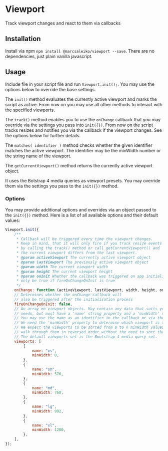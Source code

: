 # Viewport
Track viewport changes and react to them via callbacks

## Installation

Install via npm `npm install @marcsaleiko/viewport --save`. There are no dependencies, just plain vanilla javascript.

## Usage
Include file in your script file and run `Viewport.init();`. You may use the options below to 
override the base settings.

The `init()` method evaluates the currently active viewport and marks the script as active. From
now on you may use all other methods to interact with the specified viewports.

The `track()` method enables you to use the `onChange` callback that you may override 
via the settings you pass into `init({})`. From now on the script tracks resizes and 
notifies you via the callback if the viewport changes. See the options below 
for further details.

The `matches( identifier )` method checks whether the given identifier matches the active 
viewport. The identifier may be the minWidth number or the string name of the viewport.

The `getCurrentViewport()` method returns the currently active viewport object.

It uses the Botstrap 4 media queries as viewport presets. You may override them via the 
settings you pass to the `init({})` method.

### Options

You may provide additional options and overrides via an object passed to the `init({})` 
method. Here is a list of all available options and their default values:

```javascript
Viewport.init({
    /**
     * Callback will be triggered every time the viewport changes.
     * Keep in mind, that it will only fire if you track resize events
     * by calling the track() method or call getCurrentViewport() and
     * the current viewport differs from the last viewport.
     * @param activeViewport The currently active viewport object
     * @param lastViewport The previously active viewport object
     * @param width The current viewport width
     * @param height The current viewport height
     * @param onInit Whether the callback was triggered on app initialisation. Will
     * only be true if fireOnChangeOnInit is true
     */
    onChange: function (activeViewport, lastViewport, width, height, onInit) {},
    // Determines whether the onChange callback will
    // also be triggered after the initialisation process
    fireOnChangeOnInit: false,
    // An array on viewport objects. May contain any data that suits your
    // needs, but must have a 'name' string property and a 'minWidth' number property
    // You may use the name as an identifier in the callback or via the matches() method.
    // We need the 'minWidth' property to determine which viewport is the active viewport.
    // We expect the viewports to be sorted from 0 to n minWidth values so we can easily
    // walk through them in reversed order without the need to sort them.
    // The default viewports set is the Bootstrap 4 media query set.
    viewports: [
        {
            name: "xs",
            minWidth: 0,
        },
        {
            name: "sm",
            minWidth: 576,
        },
        {
            name: "md",
            minWidth: 768,
        },
        {
            name: "lg",
            minWidth: 992,
        },
        {
            name: "xl",
            minWidth: 1200,
        },
    ],
});
```